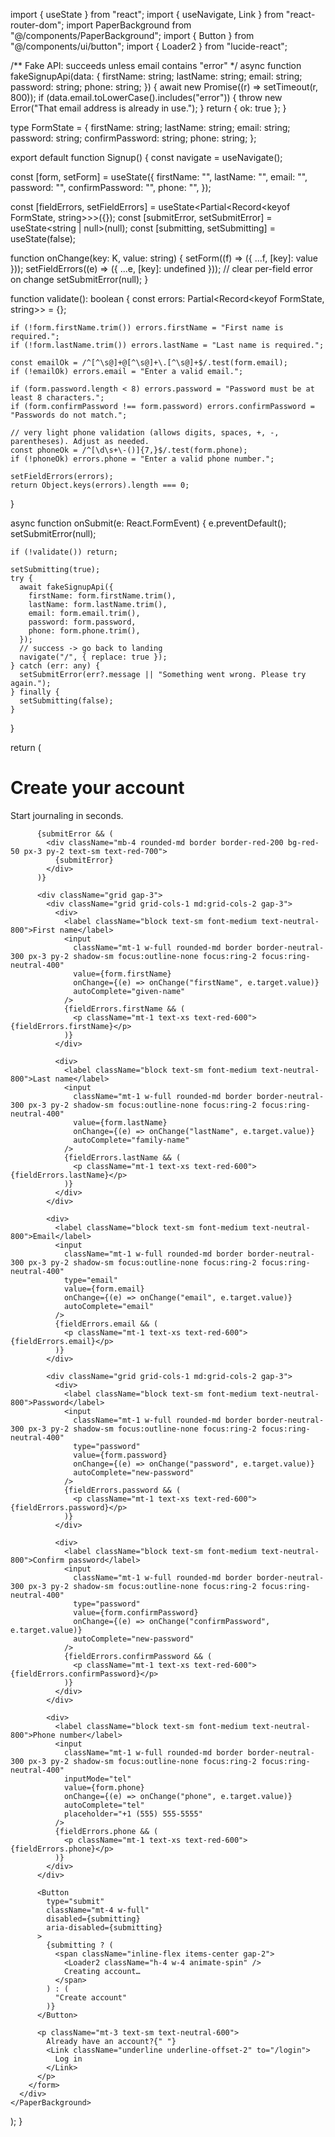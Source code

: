 import { useState } from "react";
import { useNavigate, Link } from "react-router-dom";
import PaperBackground from "@/components/PaperBackground";
import { Button } from "@/components/ui/button";
import { Loader2 } from "lucide-react";

/** Fake API: succeeds unless email contains "error" */
async function fakeSignupApi(data: {
  firstName: string;
  lastName: string;
  email: string;
  password: string;
  phone: string;
}) {
  await new Promise((r) => setTimeout(r, 800));
  if (data.email.toLowerCase().includes("error")) {
    throw new Error("That email address is already in use.");
  }
  return { ok: true };
}

type FormState = {
  firstName: string;
  lastName: string;
  email: string;
  password: string;
  confirmPassword: string;
  phone: string;
};

export default function Signup() {
  const navigate = useNavigate();

  const [form, setForm] = useState<FormState>({
    firstName: "",
    lastName: "",
    email: "",
    password: "",
    confirmPassword: "",
    phone: "",
  });

  const [fieldErrors, setFieldErrors] = useState<Partial<Record<keyof FormState, string>>>({});
  const [submitError, setSubmitError] = useState<string | null>(null);
  const [submitting, setSubmitting] = useState(false);

  function onChange<K extends keyof FormState>(key: K, value: string) {
    setForm((f) => ({ ...f, [key]: value }));
    setFieldErrors((e) => ({ ...e, [key]: undefined })); // clear per-field error on change
    setSubmitError(null);
  }

  function validate(): boolean {
    const errors: Partial<Record<keyof FormState, string>> = {};

    if (!form.firstName.trim()) errors.firstName = "First name is required.";
    if (!form.lastName.trim()) errors.lastName = "Last name is required.";

    const emailOk = /^[^\s@]+@[^\s@]+\.[^\s@]+$/.test(form.email);
    if (!emailOk) errors.email = "Enter a valid email.";

    if (form.password.length < 8) errors.password = "Password must be at least 8 characters.";
    if (form.confirmPassword !== form.password) errors.confirmPassword = "Passwords do not match.";

    // very light phone validation (allows digits, spaces, +, -, parentheses). Adjust as needed.
    const phoneOk = /^[\d\s+\-()]{7,}$/.test(form.phone);
    if (!phoneOk) errors.phone = "Enter a valid phone number.";

    setFieldErrors(errors);
    return Object.keys(errors).length === 0;
  }

  async function onSubmit(e: React.FormEvent) {
    e.preventDefault();
    setSubmitError(null);

    if (!validate()) return;

    setSubmitting(true);
    try {
      await fakeSignupApi({
        firstName: form.firstName.trim(),
        lastName: form.lastName.trim(),
        email: form.email.trim(),
        password: form.password,
        phone: form.phone.trim(),
      });
      // success -> go back to landing
      navigate("/", { replace: true });
    } catch (err: any) {
      setSubmitError(err?.message || "Something went wrong. Please try again.");
    } finally {
      setSubmitting(false);
    }
  }

  return (
    <PaperBackground>
      <div className="min-h-screen w-full grid place-items-center px-4">
        <form
          onSubmit={onSubmit}
          className="w-full max-w-md bg-white/70 backdrop-blur-sm rounded-xl p-6 border border-neutral-200 shadow-sm"
        >
          <h1 className="text-2xl font-semibold text-neutral-900">Create your account</h1>
          <p className="text-sm text-neutral-600 mb-4">Start journaling in seconds.</p>

          {submitError && (
            <div className="mb-4 rounded-md border border-red-200 bg-red-50 px-3 py-2 text-sm text-red-700">
              {submitError}
            </div>
          )}

          <div className="grid gap-3">
            <div className="grid grid-cols-1 md:grid-cols-2 gap-3">
              <div>
                <label className="block text-sm font-medium text-neutral-800">First name</label>
                <input
                  className="mt-1 w-full rounded-md border border-neutral-300 px-3 py-2 shadow-sm focus:outline-none focus:ring-2 focus:ring-neutral-400"
                  value={form.firstName}
                  onChange={(e) => onChange("firstName", e.target.value)}
                  autoComplete="given-name"
                />
                {fieldErrors.firstName && (
                  <p className="mt-1 text-xs text-red-600">{fieldErrors.firstName}</p>
                )}
              </div>

              <div>
                <label className="block text-sm font-medium text-neutral-800">Last name</label>
                <input
                  className="mt-1 w-full rounded-md border border-neutral-300 px-3 py-2 shadow-sm focus:outline-none focus:ring-2 focus:ring-neutral-400"
                  value={form.lastName}
                  onChange={(e) => onChange("lastName", e.target.value)}
                  autoComplete="family-name"
                />
                {fieldErrors.lastName && (
                  <p className="mt-1 text-xs text-red-600">{fieldErrors.lastName}</p>
                )}
              </div>
            </div>

            <div>
              <label className="block text-sm font-medium text-neutral-800">Email</label>
              <input
                className="mt-1 w-full rounded-md border border-neutral-300 px-3 py-2 shadow-sm focus:outline-none focus:ring-2 focus:ring-neutral-400"
                type="email"
                value={form.email}
                onChange={(e) => onChange("email", e.target.value)}
                autoComplete="email"
              />
              {fieldErrors.email && (
                <p className="mt-1 text-xs text-red-600">{fieldErrors.email}</p>
              )}
            </div>

            <div className="grid grid-cols-1 md:grid-cols-2 gap-3">
              <div>
                <label className="block text-sm font-medium text-neutral-800">Password</label>
                <input
                  className="mt-1 w-full rounded-md border border-neutral-300 px-3 py-2 shadow-sm focus:outline-none focus:ring-2 focus:ring-neutral-400"
                  type="password"
                  value={form.password}
                  onChange={(e) => onChange("password", e.target.value)}
                  autoComplete="new-password"
                />
                {fieldErrors.password && (
                  <p className="mt-1 text-xs text-red-600">{fieldErrors.password}</p>
                )}
              </div>

              <div>
                <label className="block text-sm font-medium text-neutral-800">Confirm password</label>
                <input
                  className="mt-1 w-full rounded-md border border-neutral-300 px-3 py-2 shadow-sm focus:outline-none focus:ring-2 focus:ring-neutral-400"
                  type="password"
                  value={form.confirmPassword}
                  onChange={(e) => onChange("confirmPassword", e.target.value)}
                  autoComplete="new-password"
                />
                {fieldErrors.confirmPassword && (
                  <p className="mt-1 text-xs text-red-600">{fieldErrors.confirmPassword}</p>
                )}
              </div>
            </div>

            <div>
              <label className="block text-sm font-medium text-neutral-800">Phone number</label>
              <input
                className="mt-1 w-full rounded-md border border-neutral-300 px-3 py-2 shadow-sm focus:outline-none focus:ring-2 focus:ring-neutral-400"
                inputMode="tel"
                value={form.phone}
                onChange={(e) => onChange("phone", e.target.value)}
                autoComplete="tel"
                placeholder="+1 (555) 555-5555"
              />
              {fieldErrors.phone && (
                <p className="mt-1 text-xs text-red-600">{fieldErrors.phone}</p>
              )}
            </div>
          </div>

          <Button
            type="submit"
            className="mt-4 w-full"
            disabled={submitting}
            aria-disabled={submitting}
          >
            {submitting ? (
              <span className="inline-flex items-center gap-2">
                <Loader2 className="h-4 w-4 animate-spin" />
                Creating account…
              </span>
            ) : (
              "Create account"
            )}
          </Button>

          <p className="mt-3 text-sm text-neutral-600">
            Already have an account?{" "}
            <Link className="underline underline-offset-2" to="/login">
              Log in
            </Link>
          </p>
        </form>
      </div>
    </PaperBackground>
  );
}
